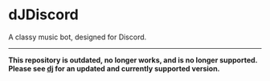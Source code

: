 # dJDiscord

A classy music bot, designed for Discord.

---

**This repository is outdated, no longer works, and is no longer supported. Please see [dj](https://github.com/winneon/dj) for an updated and currently supported version.**
